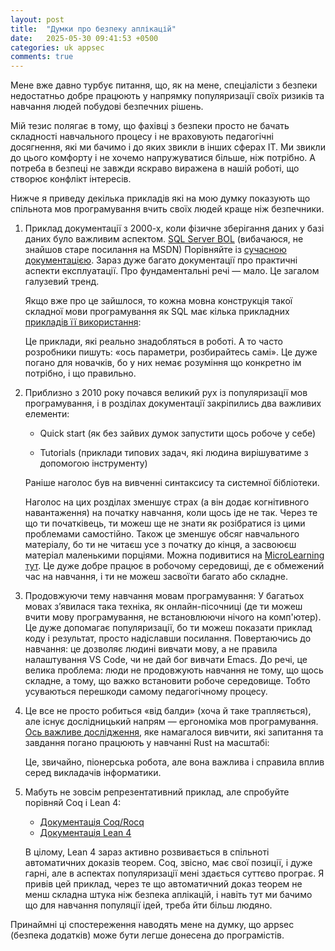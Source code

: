 ```yaml
---
layout: post
title:  "Думки про безпеку аплікацій"
date:   2025-05-30 09:41:53 +0500
categories: uk appsec
comments: true
---
```


Мене вже давно турбує питання, що, як на мене, спеціалісти з безпеки недостатньо добре працюють у напрямку популяризації своїх ризиків та навчання людей побудові безпечних рішень.

Мій тезис полягає в тому, що фахівці з безпеки просто не бачать складності навчального процесу і не враховують педагогічні досягнення, які ми бачимо і до яких звикли в інших сферах ІТ. Ми звикли до цього комфорту і не хочемо напружуватися більше, ніж потрібно. А потреба в безпеці не завжди яскраво виражена в нашій роботі, що створює конфлікт інтересів.

Нижче я приведу декілька прикладів які на мою думку показують що спільнота мов програмування вчить своїх людей краще ніж безпечники.

<!--more-->

1. Приклад документації з 2000-х, коли фізичне зберігання даних у базі даних було важливим аспектом.
[SQL Server BOL](https://labath.me/docs/sys/mssql2000/) (вибачаюся, не знайшов старе посилання на MSDN)
Порівняйте із [сучасною документацією](https://learn.microsoft.com/en-us/sql/relational-databases/databases/databases?view=sql-server-ver17).
Зараз дуже багато документації про практичні аспекти експлуатації. Про фундаментальні речі — мало. Це загалом галузевий тренд.

    Якщо вже про це зайшлося, то кожна мовна конструкція такої складної мови програмування як SQL має кілька прикладних [прикладів її використання](https://learn.microsoft.com/en-us/sql/t-sql/statements/grant-object-permissions-transact-sql?view=sql-server-ver17#examples):

    Це приклади, які реально знадобляться в роботі. А то часто розробники пишуть: «ось параметри, розбирайтесь самі». Це дуже погано для новачків, бо у них немає розуміння що конкретно ім потрібно, і що правильно. 

2. Приблизно з 2010 року почався великий рух із популяризації мов програмування, і в розділах документації закріпились два важливих елементи:

    - Quick start (як без зайвих думок запустити щось робоче у себе)

    - Tutorials (приклади типових задач, які людина вирішуватиме з допомогою інструменту)

    Раніше наголос був на вивченні синтаксису та системної бібліотеки.

    Наголос на цих розділах зменшує страх (а він додає когнітивного навантаження) на початку навчання, коли щось іде не так. Через те що ти початківець, ти можеш ще не знати як розібратися із цими проблемами самостійно. Також це зменшує обсяг навчального матеріалу, бо ти не читаєш усе з початку до кінця, а засвоюєш матеріал маленькими порціями.
    Можна подивитися на [MicroLearning тут](https://sites.temple.edu/edvice/2017/03/29/bite-sized-learning-small-short-and-focused/).
    Це дуже добре працює в робочому середовищі, де є обмежений час на навчання, і ти не можеш засвоїти багато або складне.

3. Продовжуючи тему навчання мовам програмування:
У багатьох мовах з’явилася така техніка, як онлайн-пісочниці (де ти можеш вчити мову програмування, не встановлюючи нічого на комп'ютер).
Це дуже допомагає популяризації, бо ти можеш показати приклад коду і результат, просто надіславши посилання.
Повертаючись до навчання: це дозволяє людині вивчати мову, а не правила налаштування VS Code, чи не дай бог вивчати Emacs.
До речі, це велика проблема: люди не продовжують навчання не тому, що щось складне, а тому, що важко встановити робоче середовище. Тобто усуваються перешкоди самому педагогічному процесу.

4. Це все не просто робиться «від балди» (хоча й таке трапляється), але існує дослідницький напрям — ергономіка мов програмування.
[Ось важливе дослідження](https://cel.cs.brown.edu/paper/profiling-pl-learning/), яке намагалося вивчити, які запитання та завдання погано працюють у навчанні Rust на масштабі:

    Це, звичайно, піонерська робота, але вона важлива і справила вплив серед викладачів інформатики.

5. Мабуть не зовсім репрезентативний приклад, але спробуйте порівняй Coq і Lean 4:

    - [Документація Coq/Rocq](https://rocq-prover.org/doc/V9.0.0/refman/index.html)
    - [Документація Lean 4](https://lean-lang.org/lean4/doc/)

    В цілому, Lean 4 зараз активно розвивається в спільноті автоматичних доказів теорем. Coq, звісно, має свої позиції, і дуже гарні, але в аспектах популяризації мені здається суттєво програє. Я привів цей приклад, через те що автоматичний доказ теорем не менш складна штука ніж безпека аплікацій, і навіть тут ми бачимо що для навчання популяції ідей, треба йти більш людяно.

Принаймні ці спостереження наводять мене на думку, що appsec (безпека додатків) може бути легше донесена до програмістів.

